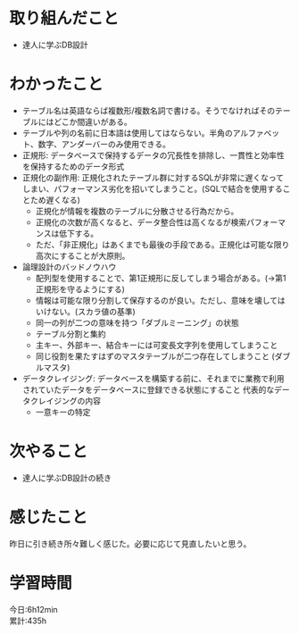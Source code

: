 # 取り組んだこと       
- 達人に学ぶDB設計
# わかったこと
- テーブル名は英語ならば複数形/複数名詞で書ける。そうでなければそのテーブルにはどこか間違いがある。
- テーブルや列の名前に日本語は使用してはならない。半角のアルファベット、数字、アンダーバーのみ使用できる。
- 正規形: データベースで保持するデータの冗長性を排除し、一貫性と効率性を保持するためのデータ形式
- 正規化の副作用: 正規化されたテーブル群に対するSQLが非常に遅くなってしまい、パフォーマンス劣化を招いてしまうこと。(SQLで結合を使用することため遅くなる)
    - 正規化が情報を複数のテーブルに分散させる行為だから。
    - 正規化の次数が高くなると、データ整合性は高くなるが検索パフォーマンスは低下する。
    - ただ、「非正規化」はあくまでも最後の手段である。正規化は可能な限り高次にすることが大原則。
- 論理設計のバッドノウハウ
    - 配列型を使用することで、第1正規形に反してしまう場合がある。(→第1正規形を守るようにする)
    - 情報は可能な限り分割して保存するのが良い。ただし、意味を壊してはいけない。(スカラ値の基準)
    - 同一の列が二つの意味を持つ「ダブルミーニング」の状態
    - テーブル分割と集約
    - 主キー、外部キー、結合キーには可変長文字列を使用してしまうこと
    - 同じ役割を果たすはずのマスタテーブルが二つ存在してしまうこと (ダブルマスタ)
- データクレイジング: データベースを構築する前に、それまでに業務で利用されていたデータをデータベースに登録できる状態にすること
  代表的なデータクレイジングの内容
  - 一意キーの特定
# 次やること  
- 達人に学ぶDB設計の続き
# 感じたこと
昨日に引き続き所々難しく感じた。必要に応じて見直したいと思う。  
# 学習時間  
今日:6h12min  
累計:435h
